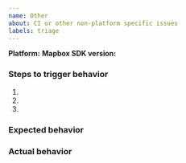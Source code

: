 ```yaml
---
name: Other
about: CI or other non-platform specific issues
labels: triage
---
```

<!--
Hello and thanks for contributing to the Mapbox Maps SDK! To help us diagnose your problem quickly, please:

 - Include a minimal demonstration of the bug, including code, logs, and screenshots.
 - Ensure you can reproduce the bug using the latest release.
 - Only post to report a bug or request a feature; direct all other questions to: https://stackoverflow.com/questions/tagged/mapbox
 
 For cross-platform requests, such as issues related to rendering cross-platform feature requests, please open an issue in the Mapbox GL Native Repo: https://www.github/com/mapbox-gl-native
 For issues related to the Mapbox Maps SDK for Android, please see https://www.github/com/mapbox-gl-native-android
 
 Otherwise, use this template to report issues related to anything in this repo not directly related to the iOS or macOS SDKs, such as CI issues.
-->

**Platform:**
**Mapbox SDK version:**

### Steps to trigger behavior

 1.
 2.
 3.

### Expected behavior

### Actual behavior
